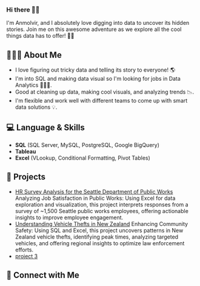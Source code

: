 ### Hi there 👋🏾
I'm Anmolvir, and I absolutely love digging into data to uncover its hidden stories. Join me on this awesome adventure as we explore all the cool things data has to offer! 🚀💡

## 🙋🏾‍♀️ About Me
- I love figuring out tricky data and telling its story to everyone! 🌎 
- I'm into SQL and making data visual so I'm looking for jobs in Data Analytics 👩🏾‍💻. 
- Good at cleaning up data, making cool visuals, and analyzing trends 📉.
- I'm flexible and work well with different teams to come up with smart data solutions 💡.

## 💻 Language & Skills
- **SQL** (SQL Server, MySQL, PostgreSQL, Google BigQuery)
- **Tableau**
- **Excel** (VLookup, Conditional Formatting, Pivot Tables)

## 🚀 Projects
- [HR Survey Analysis for the Seattle Department of Public Works](https://github.com/anmolvir-kaur/HRSurveyAnalysis/blob/main/README.md) Analyzing Job Satisfaction in Public Works: Using Excel for data exploration and visualization, this project interprets responses from a survey of ~1,500 Seattle public works employees, offering actionable insights to improve employee engagement.
- [Understanding Vehicle Thefts in New Zealand](https://github.com/anmolvir-kaur/MotorVehicleTheftsAnalysis/blob/main/README.md) Enhancing Community Safety: Using SQL and Excel, this project uncovers patterns in New Zealand vehicle thefts, identifying peak times, analyzing targeted vehicles, and offering regional insights to optimize law enforcement efforts.
- [project 3](https://github.com/anmolvir-kaur/TasteoftheWorldCafeMenuAnalysis/blob/main/README.md)
## 🤝 Connect with Me



